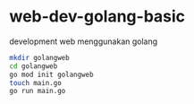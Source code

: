 # web-dev-golang-basic
development web menggunakan golang

```bash
mkdir golangweb
cd golangweb
go mod init golangweb
touch main.go
go run main.go
```